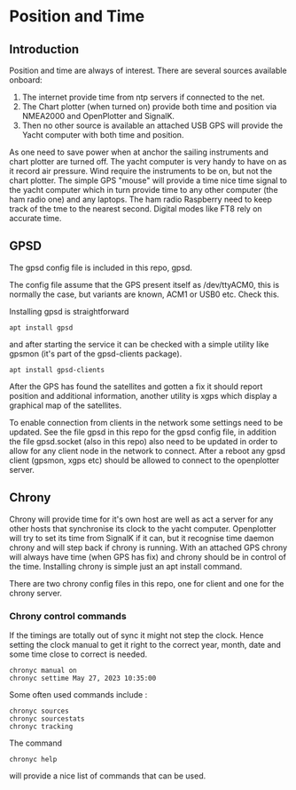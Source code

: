 # Position and Time

## Introduction
Position and time are always of interest. There are several sources available
onboard:
1. The internet provide time from ntp servers if connected to the net.
2. The Chart plotter (when turned on) provide both time and position via NMEA2000 and OpenPlotter and SignalK. 
3. Then no other source is available an attached USB GPS will provide the Yacht computer with both time and position.

As one need to save power when at anchor the sailing instruments and chart 
plotter are turned off. The yacht computer is very handy to have on as it 
record air pressure. Wind require the instruments to be on, but not the 
chart plotter. The simple GPS "mouse" will provide a time nice time signal
to the yacht computer which in turn provide time to any other computer 
(the ham radio one) and any laptops.  The ham radio Raspberry need to keep
track of the tme to the nearest second. Digital modes like FT8 rely on 
accurate time.



## GPSD
The gpsd config file is included in this repo, gpsd.

The config file assume that the GPS present itself as /dev/ttyACM0, this is 
normally the case, but variants are known, ACM1 or USB0 etc. Check this.

Installing gpsd is straightforward 
```
apt install gpsd
```
and after starting the service it can 
be checked with a simple utility like gpsmon (it's part of the 
gpsd-clients package).
```
apt install gpsd-clients
```
After the GPS has found the satellites and gotten a fix it should report position 
and additional information, another utility is xgps which display a graphical 
map of the satellites.

To enable connection from clients in the network some settings need to be updated.
See the file gpsd in this repo for the gpsd config file, in addition the file
gpsd.socket (also in this repo) also need to be updated in order to allow for any client node in 
the network to connect. After a reboot any gpsd client (gpsmon, xgps etc) should be allowed to
connect to the openplotter server.

## Chrony
Chrony will provide time for it's own host are well as act a server for 
any other hosts that synchronise its clock to the yacht computer. 
Openplotter will try to set its time from SignalK if it can, but it recognise 
time daemon chrony and will step back if chrony is running. With an attached 
GPS chrony will always have time (when GPS has fix) and chrony should be in
control of the time. Installing chrony is simple just an apt install command.

There are two chrony config files in this repo, one for client and one for the 
chrony server. 

### Chrony control commands
If the timings are totally out of sync it might not step the clock. 
Hence setting the clock manual to get it right to the correct year, month, 
date and some time close to correct is needed.
```
chronyc manual on
chronyc settime May 27, 2023 10:35:00
```
Some often used commands include :
```
chronyc sources
chronyc sourcestats
chronyc tracking
```
The command 
```
chronyc help
```
will provide a nice list of commands that can be used.

